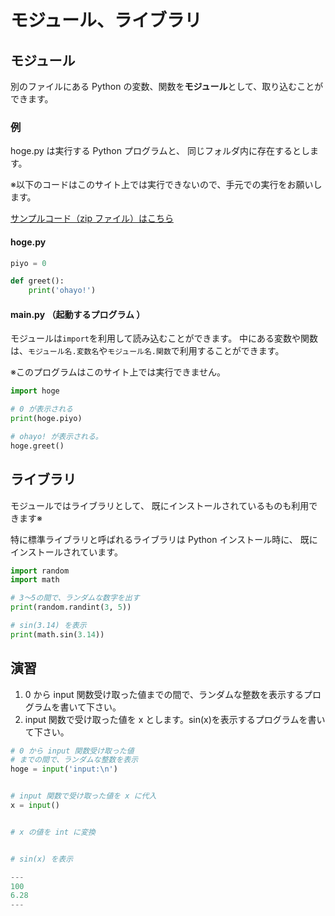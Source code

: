 # モジュール、ライブラリ

## モジュール

別のファイルにある Python の変数、関数を**モジュール**として、取り込むことができます。

### 例

hoge.py は実行する Python プログラムと、
同じフォルダ内に存在するとします。

※以下のコードはこのサイト上では実行できないので、手元での実行をお願いします。

[サンプルコード（zip ファイル）はこちら](https://akakou-doc.github.io/learn-python/sample/sample_module.zip)

#### hoge.py

```py
piyo = 0

def greet():
    print('ohayo!')
```

#### main.py （起動するプログラム ）

モジュールは`import`を利用して読み込むことができます。
中にある変数や関数は、`モジュール名.変数名`や`モジュール名.関数`で利用することができます。

※このプログラムはこのサイト上では実行できません。

```py
import hoge

# 0 が表示される
print(hoge.piyo)

# ohayo! が表示される。
hoge.greet()
```

## ライブラリ

モジュールではライブラリとして、
既にインストールされているものも利用できます※

特に標準ライブラリと呼ばれるライブラリは Python インストール時に、
既にインストールされています。

```py
import random
import math

# 3〜5の間で、ランダムな数字を出す
print(random.randint(3, 5))

# sin(3.14) を表示
print(math.sin(3.14))
```

## 演習

1. 0 から input 関数受け取った値までの間で、ランダムな整数を表示するプログラムを書いて下さい。
2. input 関数で受け取った値を x とします。sin(x)を表示するプログラムを書いて下さい。

```py
# 0 から input 関数受け取った値
# までの間で、ランダムな整数を表示
hoge = input('input:\n')


# input 関数で受け取った値を x に代入
x = input()


# x の値を int に変換


# sin(x) を表示

---
100
6.28
---
```
